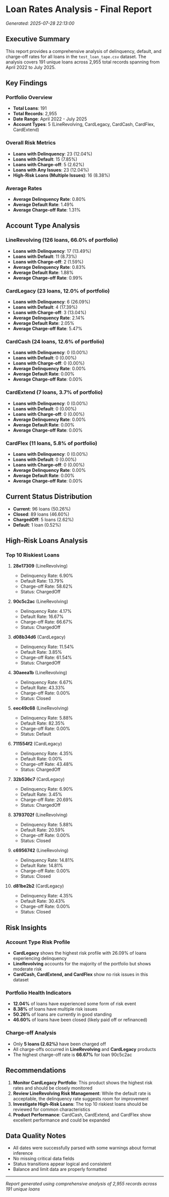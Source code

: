 # Loan Rates Analysis - Final Report
*Generated: 2025-07-28 22:13:00*

## Executive Summary

This report provides a comprehensive analysis of delinquency, default, and charge-off rates for all loans in the `test_loan_tape.csv` dataset. The analysis covers 191 unique loans across 2,955 total records spanning from April 2022 to July 2025.

## Key Findings

### Portfolio Overview
- **Total Loans**: 191
- **Total Records**: 2,955
- **Date Range**: April 2022 - July 2025
- **Account Types**: 5 (LineRevolving, CardLegacy, CardCash, CardFlex, CardExtend)

### Overall Risk Metrics
- **Loans with Delinquency**: 23 (12.04%)
- **Loans with Default**: 15 (7.85%)
- **Loans with Charge-off**: 5 (2.62%)
- **Loans with Any Issues**: 23 (12.04%)
- **High-Risk Loans (Multiple Issues)**: 16 (8.38%)

### Average Rates
- **Average Delinquency Rate**: 0.80%
- **Average Default Rate**: 1.49%
- **Average Charge-off Rate**: 1.31%

## Account Type Analysis

### LineRevolving (126 loans, 66.0% of portfolio)
- **Loans with Delinquency**: 17 (13.49%)
- **Loans with Default**: 11 (8.73%)
- **Loans with Charge-off**: 2 (1.59%)
- **Average Delinquency Rate**: 0.83%
- **Average Default Rate**: 1.88%
- **Average Charge-off Rate**: 0.99%

### CardLegacy (23 loans, 12.0% of portfolio)
- **Loans with Delinquency**: 6 (26.09%)
- **Loans with Default**: 4 (17.39%)
- **Loans with Charge-off**: 3 (13.04%)
- **Average Delinquency Rate**: 2.14%
- **Average Default Rate**: 2.05%
- **Average Charge-off Rate**: 5.47%

### CardCash (24 loans, 12.6% of portfolio)
- **Loans with Delinquency**: 0 (0.00%)
- **Loans with Default**: 0 (0.00%)
- **Loans with Charge-off**: 0 (0.00%)
- **Average Delinquency Rate**: 0.00%
- **Average Default Rate**: 0.00%
- **Average Charge-off Rate**: 0.00%

### CardExtend (7 loans, 3.7% of portfolio)
- **Loans with Delinquency**: 0 (0.00%)
- **Loans with Default**: 0 (0.00%)
- **Loans with Charge-off**: 0 (0.00%)
- **Average Delinquency Rate**: 0.00%
- **Average Default Rate**: 0.00%
- **Average Charge-off Rate**: 0.00%

### CardFlex (11 loans, 5.8% of portfolio)
- **Loans with Delinquency**: 0 (0.00%)
- **Loans with Default**: 0 (0.00%)
- **Loans with Charge-off**: 0 (0.00%)
- **Average Delinquency Rate**: 0.00%
- **Average Default Rate**: 0.00%
- **Average Charge-off Rate**: 0.00%

## Current Status Distribution
- **Current**: 96 loans (50.26%)
- **Closed**: 89 loans (46.60%)
- **ChargedOff**: 5 loans (2.62%)
- **Default**: 1 loan (0.52%)

## High-Risk Loans Analysis

### Top 10 Riskiest Loans

1. **28e17309** (LineRevolving)
   - Delinquency Rate: 6.90%
   - Default Rate: 13.79%
   - Charge-off Rate: 58.62%
   - Status: ChargedOff

2. **90c5c2ac** (LineRevolving)
   - Delinquency Rate: 4.17%
   - Default Rate: 16.67%
   - Charge-off Rate: 66.67%
   - Status: ChargedOff

3. **d08b34d6** (CardLegacy)
   - Delinquency Rate: 11.54%
   - Default Rate: 3.85%
   - Charge-off Rate: 61.54%
   - Status: ChargedOff

4. **30aeea1b** (LineRevolving)
   - Delinquency Rate: 6.67%
   - Default Rate: 43.33%
   - Charge-off Rate: 0.00%
   - Status: Closed

5. **eec49c68** (LineRevolving)
   - Delinquency Rate: 5.88%
   - Default Rate: 82.35%
   - Charge-off Rate: 0.00%
   - Status: Default

6. **711554f2** (CardLegacy)
   - Delinquency Rate: 4.35%
   - Default Rate: 0.00%
   - Charge-off Rate: 43.48%
   - Status: ChargedOff

7. **32b536c7** (CardLegacy)
   - Delinquency Rate: 6.90%
   - Default Rate: 3.45%
   - Charge-off Rate: 20.69%
   - Status: ChargedOff

8. **3793702f** (LineRevolving)
   - Delinquency Rate: 5.88%
   - Default Rate: 20.59%
   - Charge-off Rate: 0.00%
   - Status: Closed

9. **c6956742** (LineRevolving)
   - Delinquency Rate: 14.81%
   - Default Rate: 14.81%
   - Charge-off Rate: 0.00%
   - Status: Closed

10. **d81be2b2** (CardLegacy)
    - Delinquency Rate: 4.35%
    - Default Rate: 30.43%
    - Charge-off Rate: 0.00%
    - Status: Closed

## Risk Insights

### Account Type Risk Profile
- **CardLegacy** shows the highest risk profile with 26.09% of loans experiencing delinquency
- **LineRevolving** accounts for the majority of the portfolio but shows moderate risk
- **CardCash, CardExtend, and CardFlex** show no risk issues in this dataset

### Portfolio Health Indicators
- **12.04%** of loans have experienced some form of risk event
- **8.38%** of loans have multiple risk issues
- **50.26%** of loans are currently in good standing
- **46.60%** of loans have been closed (likely paid off or refinanced)

### Charge-off Analysis
- Only **5 loans (2.62%)** have been charged off
- All charge-offs occurred in **LineRevolving** and **CardLegacy** products
- The highest charge-off rate is **66.67%** for loan 90c5c2ac

## Recommendations

1. **Monitor CardLegacy Portfolio**: This product shows the highest risk rates and should be closely monitored
2. **Review LineRevolving Risk Management**: While the default rate is acceptable, the delinquency rate suggests room for improvement
3. **Investigate High-Risk Loans**: The top 10 riskiest loans should be reviewed for common characteristics
4. **Product Performance**: CardCash, CardExtend, and CardFlex show excellent performance and could be expanded

## Data Quality Notes

- All dates were successfully parsed with some warnings about format inference
- No missing critical data fields
- Status transitions appear logical and consistent
- Balance and limit data are properly formatted

---

*Report generated using comprehensive analysis of 2,955 records across 191 unique loans* 